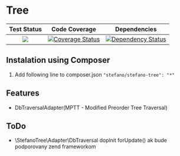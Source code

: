 Tree
====

| Test Status | Code Coverage | Dependencies |
| :---: | :---: | :---: |
| <a href="https://travis-ci.org/bartko-s/stefano-tree"><img src="https://secure.travis-ci.org/bartko-s/stefano-tree.png?branch=master" /></a> | <a href='https://coveralls.io/r/bartko-s/stefano-tree?branch=master'><img src='https://coveralls.io/repos/bartko-s/stefano-tree/badge.png?branch=master' alt='Coverage Status' /></a> | <a href='https://www.versioneye.com/user/projects/51bc29745e594d00020111ca'><img src='https://www.versioneye.com/user/projects/51bc29745e594d00020111ca/badge.png' alt="Dependency Status" /></a> |

Instalation using Composer
--------------------------
1. Add following line to composer.json  ``` "stefano/stefano-tree": "*" ```

Features
----------
 - DbTraversalAdapter(MPTT - Modified Preorder Tree Traversal)

ToDo
-----
- \StefanoTree\Adapter\DbTraversal doplnit forUpdate() ak bude podporovany zend frameworkom